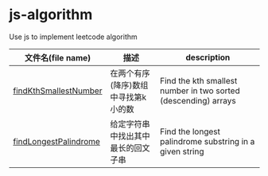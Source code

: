 # js-algorithm
Use js to implement leetcode algorithm



| 文件名(file name)                                            | 描述                                | description                                                  |
| ------------------------------------------------------------ | ----------------------------------- | ------------------------------------------------------------ |
| [findKthSmallestNumber](https://github.com/JunLiangWangX/js-algorithm/blob/main/findKthSmallestNumber.js) | 在两个有序(降序)数组中寻找第k小的数 | Find the kth smallest number in two sorted (descending) arrays |
| [findLongestPalindrome](https://github.com/JunLiangWangX/js-algorithm/blob/main/findLongestPalindrome.js) | 给定字符串中找出其中最长的回文子串  | Find the longest palindrome substring in a given string      |

